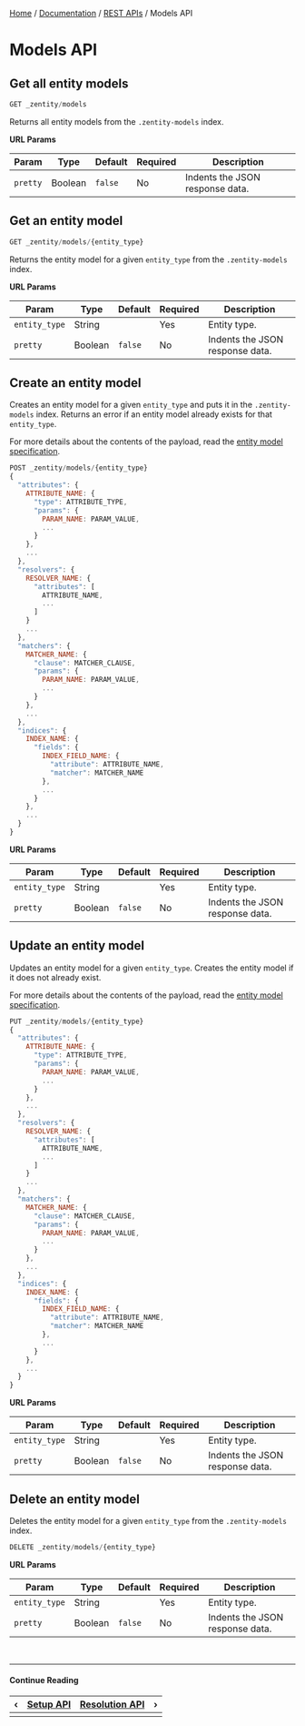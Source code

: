 [Home](/) / [Documentation](/docs) / [REST APIs](/docs/rest-apis) / Models API


# <a name="models-api"></a>Models API


## <a name="get-entity-models"></a>Get all entity models

```javascript
GET _zentity/models
```

Returns all entity models from the `.zentity-models` index.

**URL Params**

|Param|Type|Default|Required|Description|
|-----|----|-------|--------|-----------|
|`pretty`|Boolean|`false`|No|Indents the JSON response data.|


## <a name="get-entity-model"></a>Get an entity model

```javascript
GET _zentity/models/{entity_type}
```

Returns the entity model for a given `entity_type` from the `.zentity-models` index.

**URL Params**

|Param|Type|Default|Required|Description|
|-----|----|-------|--------|-----------|
|`entity_type`|String| |Yes|Entity type.|
|`pretty`|Boolean|`false`|No|Indents the JSON response data.|


## <a name="create-entity-model"></a>Create an entity model

Creates an entity model for a given `entity_type` and puts it in the `.zentity-models` index.
Returns an error if an entity model already exists for that `entity_type`.

For more details about the contents of the payload, read the
[entity model specification](/docs/entity-models/specification).

```javascript
POST _zentity/models/{entity_type}
{
  "attributes": {
    ATTRIBUTE_NAME: {
      "type": ATTRIBUTE_TYPE,
      "params": {
        PARAM_NAME: PARAM_VALUE,
        ...
      }
    },
    ...
  },
  "resolvers": {
    RESOLVER_NAME: {
      "attributes": [
        ATTRIBUTE_NAME,
        ...
      ]
    }
    ...
  },
  "matchers": {
    MATCHER_NAME: {
      "clause": MATCHER_CLAUSE,
      "params": {
        PARAM_NAME: PARAM_VALUE,
        ...
      }
    },
    ...
  },
  "indices": {
    INDEX_NAME: {
      "fields": {
        INDEX_FIELD_NAME: {
          "attribute": ATTRIBUTE_NAME,
          "matcher": MATCHER_NAME
        },
        ...
      }
    },
    ...
  }
}
```

**URL Params**

|Param|Type|Default|Required|Description|
|-----|----|-------|--------|-----------|
|`entity_type`|String| |Yes|Entity type.|
|`pretty`|Boolean|`false`|No|Indents the JSON response data.|


## <a name="update-entity-model"></a>Update an entity model

Updates an entity model for a given `entity_type`.
Creates the entity model if it does not already exist.

For more details about the contents of the payload, read the
[entity model specification](/docs/entity-models/specification).

```javascript
PUT _zentity/models/{entity_type}
{
  "attributes": {
    ATTRIBUTE_NAME: {
      "type": ATTRIBUTE_TYPE,
      "params": {
        PARAM_NAME: PARAM_VALUE,
        ...
      }
    },
    ...
  },
  "resolvers": {
    RESOLVER_NAME: {
      "attributes": [
        ATTRIBUTE_NAME,
        ...
      ]
    }
    ...
  },
  "matchers": {
    MATCHER_NAME: {
      "clause": MATCHER_CLAUSE,
      "params": {
        PARAM_NAME: PARAM_VALUE,
        ...
      }
    },
    ...
  },
  "indices": {
    INDEX_NAME: {
      "fields": {
        INDEX_FIELD_NAME: {
          "attribute": ATTRIBUTE_NAME,
          "matcher": MATCHER_NAME
        },
        ...
      }
    },
    ...
  }
}
```

**URL Params**

|Param|Type|Default|Required|Description|
|-----|----|-------|--------|-----------|
|`entity_type`|String| |Yes|Entity type.|
|`pretty`|Boolean|`false`|No|Indents the JSON response data.|


## <a name="delete-entity-model"></a>Delete an entity model

Deletes the entity model for a given `entity_type` from the `.zentity-models` index.

```javascript
DELETE _zentity/models/{entity_type}
```

**URL Params**

|Param|Type|Default|Required|Description|
|-----|----|-------|--------|-----------|
|`entity_type`|String| |Yes|Entity type.|
|`pretty`|Boolean|`false`|No|Indents the JSON response data.|


&nbsp;

----

#### Continue Reading

|&#8249;|[Setup API](/docs/rest-apis/setup-api)|[Resolution API](/docs/rest-apis/resolution-api)|&#8250;|
|:---|:---|---:|---:|
|    |    |    |    |
